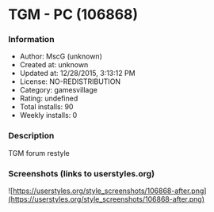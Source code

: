 # TGM - PC (106868)

### Information
- Author: MscG (unknown)
- Created at: unknown
- Updated at: 12/28/2015, 3:13:12 PM
- License: NO-REDISTRIBUTION
- Category: gamesvillage
- Rating: undefined
- Total installs: 90
- Weekly installs: 0


### Description
TGM forum restyle


### Screenshots (links to userstyles.org)
![https://userstyles.org/style_screenshots/106868-after.png](https://userstyles.org/style_screenshots/106868-after.png)


